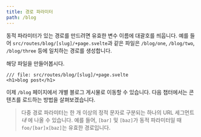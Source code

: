 ```yaml
---
title: 경로 파라미터
path: /blog
---
```


동적 파라미터가 있는 경로를 만드려면 유효한 변수 이름에 대괄호를 씌웁니다. 예를 들어 `src/routes/blog/[slug]/+page.svelte`과 같은 파일은 `/blog/one`, `/blog/two`, `/blog/three` 등에 일치하는 경로를 생성합니다.

해당 파일을 만들어봅시다.

```svelte
/// file: src/routes/blog/[slug]/+page.svelte
<h1>blog post</h1>
```

이제 `/blog` 페이지에서 개별 블로그 게시물로 이동할 수 있습니다. 다음 챕터에서는 콘텐츠를 로드하는 방법을 살펴보겠습니다.

> 다중 경로 파라미터는 한 개 이상의 정적 문자로 구분되는 하나의 URL 세그먼트 _내_ 에 나올 수 있습니다. 예를 들어, `[bar]` 및 `[baz]`가 동적 파라미터일 때 `foo/[bar]x[baz]`는 유효한 경로입니다.
